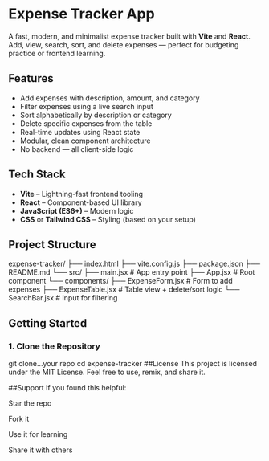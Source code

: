 # Expense Tracker App

A fast, modern, and minimalist expense tracker built with **Vite** and **React**. Add, view, search, sort, and delete expenses — perfect for budgeting practice or frontend learning.

## Features

- Add expenses with description, amount, and category
- Filter expenses using a live search input
-  Sort alphabetically by description or category
-  Delete specific expenses from the table
-  Real-time updates using React state
-  Modular, clean component architecture
-  No backend — all client-side logic

## Tech Stack

- **Vite** – Lightning-fast frontend tooling
- **React** – Component-based UI library
- **JavaScript (ES6+)** – Modern logic
- **CSS** or **Tailwind CSS** – Styling (based on your setup)

## Project Structure
expense-tracker/ ├── index.html ├── vite.config.js ├── package.json ├── README.md └── src/ ├── main.jsx # App entry point ├── App.jsx # Root component └── components/ ├── ExpenseForm.jsx # Form to add expenses ├── ExpenseTable.jsx # Table view + delete/sort logic └── SearchBar.jsx # Input for filtering


## Getting Started

### 1. Clone the Repository
git clone...your repo
cd expense-tracker
##License
This project is licensed under the MIT License.
Feel free to use, remix, and share it.

 ##Support
If you found this helpful:

 Star the repo

 Fork it

Use it for learning

Share it with others


